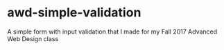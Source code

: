 # awd-simple-validation
A simple form with input validation that I made for my Fall 2017 Advanced Web Design class
